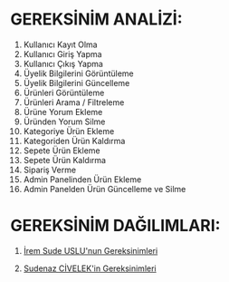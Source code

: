 # GEREKSİNİM ANALİZİ:

1.  ⁠Kullanıcı Kayıt Olma
2.  Kullanıcı Giriş Yapma
3.  Kullanıcı Çıkış Yapma
4.  Üyelik Bilgilerini Görüntüleme
5.  Üyelik Bilgilerini Güncelleme
6. ⁠Ürünleri Görüntüleme
7. Ürünleri Arama / Filtreleme ⁠
8. Ürüne Yorum Ekleme
9. Üründen Yorum Silme
10. Kategoriye Ürün Ekleme
11. ⁠Kategoriden Ürün Kaldırma
12. Sepete Ürün Ekleme ⁠
13. Sepete Ürün Kaldırma
14. Sipariş Verme  ⁠
15. Admin Panelinden Ürün Ekleme
16. Admin Panelden Ürün Güncelleme ve Silme

# GEREKSİNİM DAĞILIMLARI:
1. [İrem Sude USLU'nun Gereksinimleri](./iremg.md)

2. [Sudenaz CİVELEK'in Gereksinimleri](./sudeg.md)
